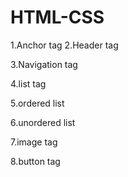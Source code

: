 # HTML-CSS
1.Anchor tag
2.Header tag

3.Navigation tag

4.list tag

5.ordered list

6.unordered list

7.image tag

8.button tag
